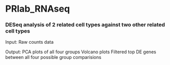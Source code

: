 # PRlab_RNAseq

### DESeq analysis of 2 related cell types against two other related cell types ###

Input: Raw counts data

Output:
PCA plots of all four groups
Volcano plots
Filtered top DE genes between all four possible group comparisions
